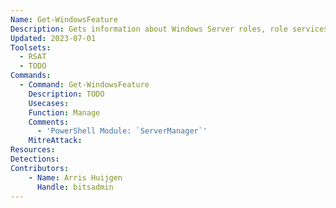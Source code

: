 ```yaml
---
Name: Get-WindowsFeature
Description: Gets information about Windows Server roles, role services, and features that are available for installation and installed on a specified server
Updated: 2023-07-01
Toolsets:
  - RSAT
  - TODO
Commands:
  - Command: Get-WindowsFeature
    Description: TODO
    Usecases:
    Function: Manage
    Comments:
      - 'PowerShell Module: `ServerManager`'
    MitreAttack:
Resources:
Detections:
Contributors:
    - Name: Arris Huijgen
      Handle: bitsadmin
---
```

